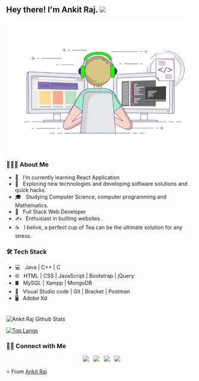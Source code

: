 <h2> Hey there! I'm Ankit Raj. <img src="https://github.com/souvikguria98/souvikguria98/blob/master/Hi.gif" width="25"></h2>
<img align="right" alt="GIF" src="https://raw.githubusercontent.com/devSouvik/devSouvik/master/gif3.gif" width="500"/>

<h3> 👨🏻‍💻 About Me </h3>

- 🔭 &nbsp; I’m currently learning React Application
- 🤔 &nbsp; Exploring new technologies and developing software solutions and quick hacks.
- 🎓 &nbsp; Studying Computer Science, computer programming and Mathematics.
- 💼 &nbsp; Full Stack Web Developer
- ✍️ &nbsp; Enthusiast in builting websites .
- ☕ &nbsp; I belive, a perfect cup of Tea can be the ultimate solution for any stress. 

<h3>🛠 Tech Stack</h3>

- 💻 &nbsp; Java | C++ | C  
- 🌐 &nbsp; HTML | CSS | JavaScript | Bootstrap | jQuery
- 🛢 &nbsp; MySQL | Xampp | MongoDB
- 🔧 &nbsp; Visual Studio code | Git | Bracket | Postman
- 🖥 &nbsp; Adobe Xd 

<br>

<img align="center" src="https://github-readme-stats.vercel.app/api?username=DjAnkitRajCode&include_all_commits=true&count_private=true&show_icons=true&line_height=20&title_color=7A7ADB&icon_color=2234AE&text_color=D3D3D3&bg_color=0,000000,130F40" alt="Ankit Raj Github Stats">

</br>

[![Top Langs](https://github-readme-stats.vercel.app/api/top-langs/?username=DjAnkitRajCode&layout=compact&text_color=daf7dc&bg_color=151515)](https://github.com/DjAnkitRajCode/github-readme-stats)


<h3> 🤝🏻 Connect with Me </h3>

<p align="center">
&nbsp; <a href="https://twitter.com/ankit__raj__?s=08" target="_blank" rel="noopener noreferrer"><img src="https://img.icons8.com/plasticine/100/000000/twitter.png" width="50" /></a>  
&nbsp; <a href="https://instagram.com/ankit.___.raj?igshid=ftwwnll01zhi" target="_blank" rel="noopener noreferrer"><img src="https://img.icons8.com/plasticine/100/000000/instagram-new.png" width="50" /></a>  
&nbsp; <a href="https://www.linkedin.com/in/ankit-raj-a3405b1b0" target="_blank" rel="noopener noreferrer"><img src="https://img.icons8.com/plasticine/100/000000/linkedin.png" width="50" /></a>
&nbsp; <a href="mailto:1906534@kiit.ac.in" target="_blank" rel="noopener noreferrer"><img src="https://img.icons8.com/plasticine/100/000000/gmail.png"  width="50" /></a>
</p>

⭐️ From [Ankit Raj](https://github.com/DjAnkitRajCode)
